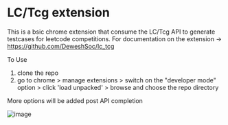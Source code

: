 # LC/Tcg extension
This is a bsic chrome extension that consume the LC/Tcg API to generate testcases for leetcode competitions.
For documentation on the extension -> https://github.com/DeweshSoc/lc_tcg



To Use
1) clone the repo
2) go to chrome > manage extensions > switch on the "developer mode" option > click 'load unpacked' > browse and choose the repo directory

More options will be added post API completion

![image](https://github.com/DeweshSoc/lc-tcg-client-exension/assets/60105121/556c741e-1f5c-476e-b5ac-535ba1780c7e)
